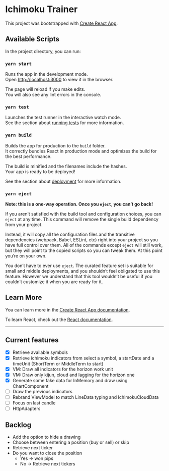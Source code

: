 # Ichimoku Trainer

This project was bootstrapped with [Create React App](https://github.com/facebook/create-react-app).

## Available Scripts

In the project directory, you can run:

### `yarn start`

Runs the app in the development mode.\
Open [http://localhost:3000](http://localhost:3000) to view it in the browser.

The page will reload if you make edits.\
You will also see any lint errors in the console.

### `yarn test`

Launches the test runner in the interactive watch mode.\
See the section about [running tests](https://facebook.github.io/create-react-app/docs/running-tests) for more information.

### `yarn build`

Builds the app for production to the `build` folder.\
It correctly bundles React in production mode and optimizes the build for the best performance.

The build is minified and the filenames include the hashes.\
Your app is ready to be deployed!

See the section about [deployment](https://facebook.github.io/create-react-app/docs/deployment) for more information.

### `yarn eject`

**Note: this is a one-way operation. Once you `eject`, you can’t go back!**

If you aren’t satisfied with the build tool and configuration choices, you can `eject` at any time. This command will remove the single build dependency from your project.

Instead, it will copy all the configuration files and the transitive dependencies (webpack, Babel, ESLint, etc) right into your project so you have full control over them. All of the commands except `eject` will still work, but they will point to the copied scripts so you can tweak them. At this point you’re on your own.

You don’t have to ever use `eject`. The curated feature set is suitable for small and middle deployments, and you shouldn’t feel obligated to use this feature. However we understand that this tool wouldn’t be useful if you couldn’t customize it when you are ready for it.

## Learn More

You can learn more in the [Create React App documentation](https://facebook.github.io/create-react-app/docs/getting-started).

To learn React, check out the [React documentation](https://reactjs.org/).

---

## Current features

-[x] Retrieve available symbols
-[x] Retrieve ichimoku indicators from select a symbol, a startDate and a timeUnit (ShortTerm or MiddleTerm to start)
-[x] VM: Draw all indicators for the horizon work unit
-[x] VM: Draw only kijun, cloud and lagging for the horizon one
-[x] Generate some fake data for InMemory and draw using ChartComponent
-[ ] Draw the previous indicators
-[ ] Rebrand ViewModel to match LineData<Time> typing and IchimokuCloudData
-[ ] Focus on last candle
-[ ] HttpAdapters

## Backlog

- Add the option to hide a drawing
- Choose between entering a position (buy or sell) or skip
- Retrieve next ticker
- Do you want to close the position
    - Yes -> won pips
    - No -> Retrieve next tickers
